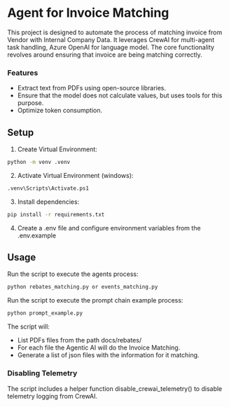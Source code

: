 # Agent for Invoice Matching
This project is designed to automate the process of matching invoice from Vendor with Internal Company Data. It leverages CrewAI for multi-agent task handling, Azure OpenAI for language model. The core functionality revolves around ensuring that invoice are being matching correctly.

### Features
- Extract text from PDFs using open-source libraries.
- Ensure that the model does not calculate values, but uses tools for this purpose.
- Optimize token consumption.

## Setup

1. Create Virtual Environment:
```bash
python -m venv .venv
```

2. Activate Virtual Environment (windows):
```bash
.venv\Scripts\Activate.ps1 
```

3. Install dependencies:
```bash
pip install -r requirements.txt
```
4. Create a .env file and configure environment variables from the .env.example

## Usage

Run the script to execute the agents process:
```bash
python rebates_matching.py or events_matching.py
```

Run the script to execute the prompt chain example process:
```bash
python prompt_example.py
```

The script will:
- List PDFs files from the path docs/rebates/
- For each file the Agentic AI will do the Invoice Matching.
- Generate a list of json files with the information for it matching.

### Disabling Telemetry
The script includes a helper function disable_crewai_telemetry() to disable telemetry logging from CrewAI.